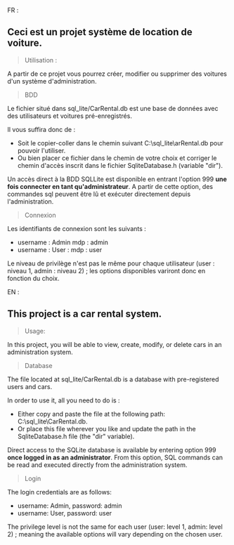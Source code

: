 FR :

<h2>Ceci est un projet système de location de voiture.</h2>

> Utilisation :
 
A partir de ce projet vous pourrez créer, modifier ou supprimer des voitures d'un système d'administration.

> BDD

Le fichier situé dans sql_lite/CarRental.db est une base de données avec des utilisateurs et voitures pré-enregistrés. 

Il vous suffira donc de :
- Soit le copier-coller dans le chemin suivant C:\sql_lite\\arRental.db pour pouvoir l'utiliser.
- Ou bien placer ce fichier dans le chemin de votre choix et corriger le chemin d'accès inscrit dans le fichier SqliteDatabase.h (variable "dir").

Un accès direct à la BDD SQLLite est disponible en entrant l'option 999 **une fois connecter en tant qu'administrateur**. A partir de cette option, des commandes sql peuvent être lû et exécuter directement depuis l'administration.

> Connexion

Les identifiants de connexion sont les suivants : 

- username : Admin mdp : admin
-  username : User : mdp : user

Le niveau de privilège n'est pas le même pour chaque utilisateur (user : niveau 1, admin : niveau 2) ; les options disponibles variront donc en fonction du choix.


EN :

<h2>This project is a car rental system.</h2>

> Usage:

In this project, you will be able to view, create, modify, or delete cars in an administration system.

> Database

The file located at sql_lite/CarRental.db is a database with pre-registered users and cars. 

In order to use it, all you need to do is :
- Either copy and paste the file at the following path: C:\sql_lite\CarRental.db.
- Or place this file wherever you like and update the path in the SqliteDatabase.h file (the "dir" variable).

Direct access to the SQLite database is available by entering option 999 **once logged in as an administrator**. From this option, SQL commands can be read and executed directly from the administration system.

> Login

The login credentials are as follows:

- username: Admin, password: admin
- username: User, password: user

The privilege level is not the same for each user (user: level 1, admin: level 2) ; meaning the available options will vary depending on the chosen user.
